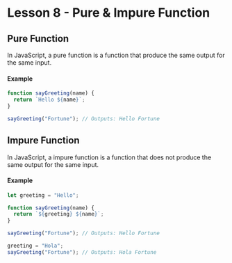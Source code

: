 # Lesson 8 - Pure & Impure Function

## Pure Function

In JavaScript, a pure function is a function that produce the same output for the same input.

#### Example

```js
function sayGreeting(name) {
  return `Hello ${name}`;
}

sayGreeting("Fortune"); // Outputs: Hello Fortune
```

## Impure Function

In JavaScript, a impure function is a function that does not produce the same output for the same input.

#### Example

```js
let greeting = "Hello";

function sayGreeting(name) {
  return `${greeting} ${name}`;
}

sayGreeting("Fortune"); // Outputs: Hello Fortune

greeting = "Hola";
sayGreeting("Fortune"); // Outputs: Hola Fortune
```
